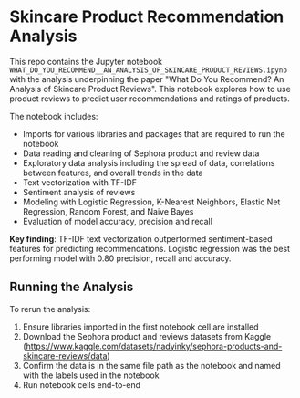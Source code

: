 # Skincare Product Recommendation Analysis 

This repo contains the Jupyter notebook `WHAT_DO_YOU_RECOMMEND__AN_ANALYSIS_OF_SKINCARE_PRODUCT_REVIEWS.ipynb` with the analysis underpinning the paper "What Do You Recommend? An Analysis of Skincare Product Reviews". This notebook explores how to use product reviews to predict user recommendations and ratings of products. 

The notebook includes:
- Imports for various libraries and packages that are required to run the notebook
- Data reading and cleaning of Sephora product and review data
- Exploratory data analysis including the spread of data, correlations between features, and overall trends in the data
- Text vectorization with TF-IDF
- Sentiment analysis of reviews
- Modeling with Logistic Regression, K-Nearest Neighbors, Elastic Net Regression, Random Forest, and Naive Bayes
- Evaluation of model accuracy, precision and recall

**Key finding**: TF-IDF text vectorization outperformed sentiment-based features for predicting recommendations. Logistic regression was the best
performing model with 0.80 precision, recall and accuracy.

## Running the Analysis

To rerun the analysis:  
1. Ensure libraries imported in the first notebook cell are installed 
2. Download the Sephora product and reviews datasets from Kaggle (https://www.kaggle.com/datasets/nadyinky/sephora-products-and-skincare-reviews/data)
3. Confirm the data is in the same file path as the notebook and named with the labels used in the notebook
4. Run notebook cells end-to-end
